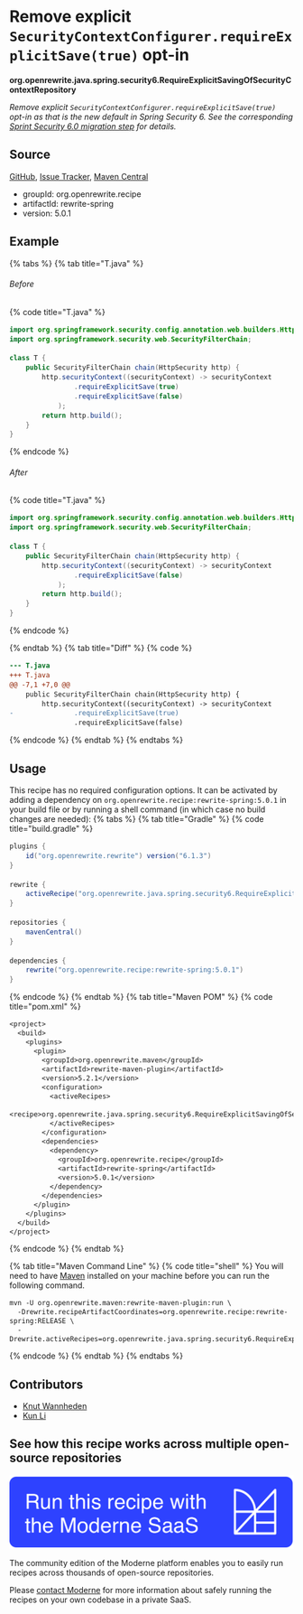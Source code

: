# Remove explicit `SecurityContextConfigurer.requireExplicitSave(true)` opt-in

**org.openrewrite.java.spring.security6.RequireExplicitSavingOfSecurityContextRepository**

_Remove explicit `SecurityContextConfigurer.requireExplicitSave(true)` opt-in as that is the new default in Spring Security 6. See the corresponding [Sprint Security 6.0 migration step](https://docs.spring.io/spring-security/reference/6.0.0/migration/servlet/session-management.html#_require_explicit_saving_of_securitycontextrepository) for details._

## Source

[GitHub](https://github.com/openrewrite/rewrite-spring/blob/main/src/main/java/org/openrewrite/java/spring/security6/RequireExplicitSavingOfSecurityContextRepository.java), [Issue Tracker](https://github.com/openrewrite/rewrite-spring/issues), [Maven Central](https://central.sonatype.com/artifact/org.openrewrite.recipe/rewrite-spring/5.0.1/jar)

* groupId: org.openrewrite.recipe
* artifactId: rewrite-spring
* version: 5.0.1

## Example


{% tabs %}
{% tab title="T.java" %}

###### Before
{% code title="T.java" %}
```java
import org.springframework.security.config.annotation.web.builders.HttpSecurity;
import org.springframework.security.web.SecurityFilterChain;

class T {
    public SecurityFilterChain chain(HttpSecurity http) {
        http.securityContext((securityContext) -> securityContext
                .requireExplicitSave(true)
                .requireExplicitSave(false)
            );
        return http.build();
    }
}
```
{% endcode %}

###### After
{% code title="T.java" %}
```java
import org.springframework.security.config.annotation.web.builders.HttpSecurity;
import org.springframework.security.web.SecurityFilterChain;

class T {
    public SecurityFilterChain chain(HttpSecurity http) {
        http.securityContext((securityContext) -> securityContext
                .requireExplicitSave(false)
            );
        return http.build();
    }
}
```
{% endcode %}

{% endtab %}
{% tab title="Diff" %}
{% code %}
```diff
--- T.java
+++ T.java
@@ -7,1 +7,0 @@
    public SecurityFilterChain chain(HttpSecurity http) {
        http.securityContext((securityContext) -> securityContext
-               .requireExplicitSave(true)
                .requireExplicitSave(false)
```
{% endcode %}
{% endtab %}
{% endtabs %}


## Usage

This recipe has no required configuration options. It can be activated by adding a dependency on `org.openrewrite.recipe:rewrite-spring:5.0.1` in your build file or by running a shell command (in which case no build changes are needed): 
{% tabs %}
{% tab title="Gradle" %}
{% code title="build.gradle" %}
```groovy
plugins {
    id("org.openrewrite.rewrite") version("6.1.3")
}

rewrite {
    activeRecipe("org.openrewrite.java.spring.security6.RequireExplicitSavingOfSecurityContextRepository")
}

repositories {
    mavenCentral()
}

dependencies {
    rewrite("org.openrewrite.recipe:rewrite-spring:5.0.1")
}
```
{% endcode %}
{% endtab %}
{% tab title="Maven POM" %}
{% code title="pom.xml" %}
```markup
<project>
  <build>
    <plugins>
      <plugin>
        <groupId>org.openrewrite.maven</groupId>
        <artifactId>rewrite-maven-plugin</artifactId>
        <version>5.2.1</version>
        <configuration>
          <activeRecipes>
            <recipe>org.openrewrite.java.spring.security6.RequireExplicitSavingOfSecurityContextRepository</recipe>
          </activeRecipes>
        </configuration>
        <dependencies>
          <dependency>
            <groupId>org.openrewrite.recipe</groupId>
            <artifactId>rewrite-spring</artifactId>
            <version>5.0.1</version>
          </dependency>
        </dependencies>
      </plugin>
    </plugins>
  </build>
</project>
```
{% endcode %}
{% endtab %}

{% tab title="Maven Command Line" %}
{% code title="shell" %}
You will need to have [Maven](https://maven.apache.org/download.cgi) installed on your machine before you can run the following command.

```shell
mvn -U org.openrewrite.maven:rewrite-maven-plugin:run \
  -Drewrite.recipeArtifactCoordinates=org.openrewrite.recipe:rewrite-spring:RELEASE \
  -Drewrite.activeRecipes=org.openrewrite.java.spring.security6.RequireExplicitSavingOfSecurityContextRepository
```
{% endcode %}
{% endtab %}
{% endtabs %}

## Contributors
* [Knut Wannheden](knut@moderne.io)
* [Kun Li](122563761+kunli2@users.noreply.github.com)


## See how this recipe works across multiple open-source repositories

[![Moderne Link Image](/.gitbook/assets/ModerneRecipeButton.png)](https://public.moderne.io/recipes/org.openrewrite.java.spring.security6.RequireExplicitSavingOfSecurityContextRepository)

The community edition of the Moderne platform enables you to easily run recipes across thousands of open-source repositories.

Please [contact Moderne](https://moderne.io/product) for more information about safely running the recipes on your own codebase in a private SaaS.

